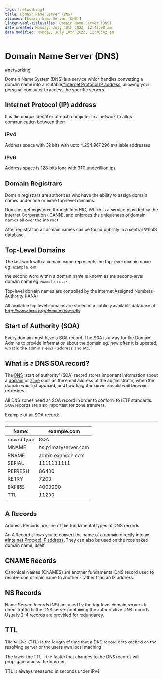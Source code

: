 ```yaml
---
tags: [networking]
title: Domain Name Server (DNS)
aliases: [Domain Name Server (DNS)]
linter-yaml-title-alias: Domain Name Server (DNS)
date created: Monday, July 10th 2023, 12:40:08 am
date modified: Monday, July 10th 2023, 12:40:42 am
---
```

# Domain Name Server (DNS)
#networking 

Domain Name System (DNS) is a service which handles converting a domain name into a routable[#Internet Protocol IP address](#Internet%20Protocol%20IP%20address), allowing your personal computer to access the specific servers.

## Internet Protocol (IP) address
It is the unique identifier of each computer in a network to allow communication between them

### IPv4
Address space with 32 bits with upto 4,294,967,296 available addresses


### IPv6
Address space is 128-bits long with 340 undecillion ips.


## Domain Registrars
Domain registrars are authorities who have the ability to assign domain names under one or more top-level domains.

Domains get registered through InterNIC, Which is a service provided by the Internet Corporation (ICANN), and enforces the uniqueness of domain names all over the internet.

After registration all domain names can be found publicly in a central WhoIS database.


## Top-Level Domains

The last work with a domain name represents the top-level domain name eg: `example.com`

the second word within a domain name is known as the second-level domain name eg `example.co.uk`


Top-level domain names are controlled by the Internet Assigned Numbers Authority (IANA)

All available top level domains are stored in a publicly available database at:
http://www.iana.org/domains/root/db



## Start of Authority (SOA)

Every domain must have a SOA record. The SOA is a way for the Domain Admins to provide information about the domain eg. how often it is updated, what is the admin's email address and etc.

## What is a DNS SOA record?

The [DNS](https://www.cloudflare.com/learning/dns/what-is-dns/) ‘start of authority’ (SOA) record stores important information about a [domain](https://www.cloudflare.com/learning/dns/glossary/what-is-a-domain-name/) or [zone](https://www.cloudflare.com/learning/dns/glossary/dns-zone/) such as the email address of the administrator, when the domain was last updated, and how long the server should wait between refreshes.

All DNS zones need an SOA record in order to conform to IETF standards. SOA records are also important for zone transfers.

Example of an SOA record:

---------
| Name:       |     example.com                |
| ----------- | -------------------- |
| record type | SOA                  |
| MNAME       | ns.primaryserver.com |
| RNAME       | admin.example.com    |
| SERIAL      | 1111111111           |
| REFRESH     | 86400                |
| RETRY       | 7200                 |
| EXPIRE      | 4000000              |
| TTL         | 11200                |
|             |                      |


## A Records
Address Records are one of the fundamental types of DNS records

An A Record allows you to convert the name of a domain directly into an [#Internet Protocol IP address](#Internet%20Protocol%20IP%20address). They can also be used on the root(naked domain name) itself.

## CNAME Records
Canonical Names (CNAMES) are another fundamental DNS record used to resolve one domain name to another - rather than an IP address.


## NS Records
Name Server Records (NS) are used by the top-level domain servers to direct traffic to the DNS server containing the authoritative DNS records. Usually 2-4 records are provided for redundancy.

## TTL

Tile to Live (TTL) is the length of time that a DNS record gets cached on the resolving server or the users own local maching

The lower the TTL - the faster that changes to the DNS records will propagate across the internet.

TTL is always measured in seconds under IPv4.




